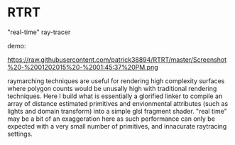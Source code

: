 # RTRT
"real-time" ray-tracer


demo:

https://raw.githubusercontent.com/patrick38894/RTRT/master/Screenshot%20-%2001202015%20-%2001:45:37%20PM.png

raymarching techniques are useful for rendering high complexity surfaces where polygon counts would be unusally high with traditional rendering techniques. Here I build what is essentially a glorified linker to compile an array of distance estimated primitives and envionmental attributes (such as lights and domain transform) into a simple glsl fragment shader. "real time" may be a bit of an exaggeration here as such performance can only be expected with a very small number of primitives, and innacurate raytracing settings.
